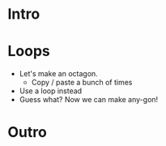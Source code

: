 # Intro

# Loops

- Let's make an octagon.
  - Copy / paste a bunch of times
- Use a loop instead
- Guess what? Now we can make any-gon!

# Outro
